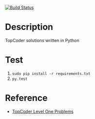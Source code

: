 [![Build Status](https://travis-ci.org/erichaase/topcoder-python.svg)](https://travis-ci.org/erichaase/topcoder-python)

# Description
TopCoder solutions written in Python

# Test
1. `sudo pip install -r requirements.txt`
2. `py.test`

# Reference
* [TopCoder Level One Problems](http://community.topcoder.com/tc?module=ProblemArchive&sc=6&sd=desc&maxd2s=&div2l=&cat=&div1l=1&class=&wr=&mind2s=&mind1s=&maxd1s=)
